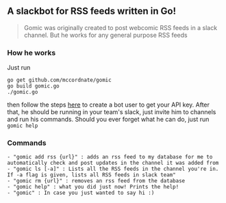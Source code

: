 ## A slackbot for RSS feeds written in Go!

> Gomic was originally created to post webcomic RSS feeds in a slack channel. But he works for any general purpose RSS feeds

### How he works

Just run

```
go get github.com/mccordnate/gomic
go build gomic.go
./gomic.go
```

then follow the steps [here](https://api.slack.com/bot-users) to create a bot user to get your API key. After that, he should be running in your team's slack, just invite him to channels and run his commands. Should you ever forget what he can do, just run `gomic help`

### Commands

```
- "gomic add rss {url}" : adds an rss feed to my database for me to automatically check and post updates in the channel it was added from
- "gomic ls [-a]" : Lists all the RSS feeds in the channel you're in. If -a flag is given, lists all RSS feeds in slack team"
- "gomic rm {url}" : removes an rss feed from the database
- "gomic help" : what you did just now! Prints the help!
- "gomic" : In case you just wanted to say hi :)
```
